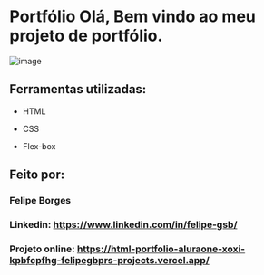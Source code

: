 # Portfólio Olá, Bem vindo ao meu projeto de portfólio.

![image](https://user-images.githubusercontent.com/77756047/211304452-220fedf0-f91b-490f-8a65-a60ce860bc5c.png)

## Ferramentas utilizadas:

* HTML

* CSS

* Flex-box

## Feito por:

### Felipe Borges

### Linkedin: https://www.linkedin.com/in/felipe-gsb/

### Projeto online: https://html-portfolio-aluraone-xoxi-kpbfcpfhg-felipegbprs-projects.vercel.app/
